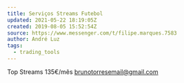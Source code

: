 ```yaml
---
title: Serviços Streams Futebol
updated: 2021-05-22 18:19:05Z
created: 2019-08-05 15:52:54Z
source: https://www.messenger.com/t/filipe.marques.7583
author: André Luz
tags:
  - trading_tools
---
```


Top Streams
135€/mês
brunotorresemail@gmail.com